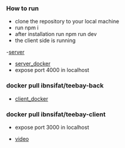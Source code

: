 ### How to run

- clone the repository to your local machine
- run npm i
- after installation run npm run dev
- the client side is running

-[server](https://github.com/sifat18/sazim-backend)

- [server_docker](https://hub.docker.com/r/ibnsifat/teebay-back)
- expose port 4000 in localhost

### docker pull ibnsifat/teebay-back

- [client_docker](https://hub.docker.com/r/ibnsifat/teebay-client)

### docker pull ibnsifat/teebay-client

- expose port 3000 in localhost

- [video](https://drive.google.com/file/d/1JdgWCSu1a77OPbY18SnJ8Jzel5y-BsPa/view?usp=sharing)
